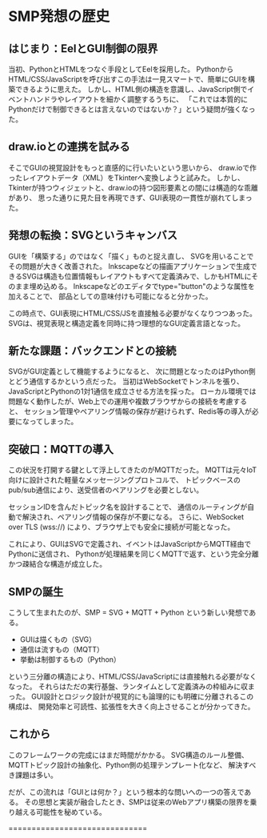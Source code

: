 # SMP発想の歴史

## はじまり：EelとGUI制御の限界

当初、PythonとHTMLをつなぐ手段としてEelを採用した。
PythonからHTML/CSS/JavaScriptを呼び出すこの手法は一見スマートで、簡単にGUIを構築できるように思えた。
しかし、HTML側の構造を意識し、JavaScript側でイベントハンドラやレイアウトを細かく調整するうちに、
「これでは本質的にPythonだけで制御できるとは言えないのではないか？」という疑問が強くなった。

## draw.ioとの連携を試みる

そこでGUIの視覚設計をもっと直感的に行いたいという思いから、
draw.ioで作ったレイアウトデータ（XML）をTkinterへ変換しようと試みた。
しかし、Tkinterが持つウィジェットと、draw.ioの持つ図形要素との間には構造的な乖離があり、
思った通りに見た目を再現できず、GUI表現の一貫性が崩れてしまった。

## 発想の転換：SVGというキャンバス

GUIを「構築する」のではなく「描く」ものと捉え直し、
SVGを用いることでその問題が大きく改善された。
Inkscapeなどの描画アプリケーションで生成できるSVGは構造も位置情報もレイアウトもすべて定義済みで、しかもHTMLにそのまま埋め込める。
Inkscapeなどのエディタでtype="button"のような属性を加えることで、
部品としての意味付けも可能になると分かった。

この時点で、GUI表現にHTML/CSS/JSを直接触る必要がなくなりつつあった。
SVGは、視覚表現と構造定義を同時に持つ理想的なGUI定義言語となった。

## 新たな課題：バックエンドとの接続

SVGがGUI定義として機能するようになると、
次に問題となったのはPython側とどう通信するかという点だった。
当初はWebSocketでトンネルを張り、JavaScriptとPythonの1対1通信を成立させる方法を採った。
ローカル環境では問題なく動作したが、Web上での運用や複数ブラウザからの接続を考慮すると、
セッション管理やペアリング情報の保存が避けられず、Redis等の導入が必要になってしまった。

## 突破口：MQTTの導入

この状況を打開する鍵として浮上してきたのがMQTTだった。
MQTTは元々IoT向けに設計された軽量なメッセージングプロトコルで、
トピックベースのpub/sub通信により、送受信者のペアリングを必要としない。

セッションIDを含んだトピック名を設計することで、
通信のルーティングが自動で解決され、ペアリング情報の保存が不要になる。
さらに、WebSocket over TLS (wss://) により、ブラウザ上でも安全に接続が可能となった。

これにより、GUIはSVGで定義され、イベントはJavaScriptからMQTT経由でPythonに送信され、
Pythonが処理結果を同じくMQTTで返す、という完全分離かつ疎結合な構造が成立した。

## SMPの誕生

こうして生まれたのが、SMP = SVG + MQTT + Python という新しい発想である。

- GUIは描くもの（SVG）
- 通信は流すもの（MQTT）
- 挙動は制御するもの（Python）

という三分離の構造により、HTML/CSS/JavaScriptには直接触れる必要がなくなった。
それらはただの実行基盤、ランタイムとして定義済みの枠組みに収まった。
GUI設計とロジック設計が視覚的にも論理的にも明確に分離されるこの構成は、
開発効率と可読性、拡張性を大きく向上させることが分かってきた。

## これから

このフレームワークの完成にはまだ時間がかかる。
SVG構造のルール整備、MQTTトピック設計の抽象化、Python側の処理テンプレート化など、
解決すべき課題は多い。

だが、この流れは「GUIとは何か？」という根本的な問いへの一つの答えである。
その思想と実装が融合したとき、SMPは従来のWebアプリ構築の限界を乗り越える可能性を秘めている。

==============================
